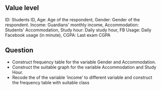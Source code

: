 ## Value level
ID: Students ID, Age: Age of the respondent, Gender: Gender of the respondent. Income:  Guardians' monthly income, Accommodation: Students' Accommodation, Study hour: Daily  study hour, FB Usage: Daily Facebook usage (in minute), CGPA: Last exam CGPA  

## Question
- Construct frequency table for the variable Gender and Accommodation.
- Construct the suitable graph for the variable Accommodation and Study Hour. 
- Recode the of the variable ‘income’ to different variable and construct the frequency table  with suitable class 
